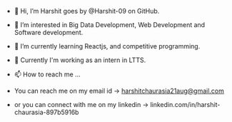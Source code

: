 - 👋 Hi, I’m Harshit goes by @Harshit-09 on GitHub.

- 👀 I’m interested in Big Data Development, Web Development and Software development.

- 🌱 I’m currently learning Reactjs, and competitive programming.

- 💞️ Currently I'm working as an intern in LTTS.

- 📫 How to reach me ...
- You can reach me on my email id -> harshitchaurasia21aug@gmail.com
- or you can connect with me on my linkedin -> linkedin.com/in/harshit-chaurasia-897b5916b

<!---
Harshit-09/Harshit-09 is a ✨ special ✨ repository because its `README.md` (this file) appears on your GitHub profile.
You can click the Preview link to take a look at your changes.
--->
